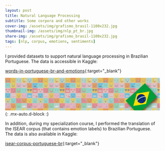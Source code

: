 ```yaml
---
layout: post
title: Natural Language Processing
subtitle: Some corpora and other works
cover-img: /assets/img/grafismo_brasil-1100x232.jpg
thumbnail-img: /assets/img/nlp_pt_br.jpg
share-img: /assets/img/grafismo_brasil-1100x232.jpg
tags: [nlp, corpus, emotions, sentiments]
---
```


I provided datasets to support natural language processing in Brazilian Portuguese. The data is accessible in Kaggle:

[words-in-portuguese-br-and-emotions](https://www.kaggle.com/antoniomenezes/words-in-portuguese-br-and-emotions){:target="_blank"}


![ISEAR (pt_BR)](/assets/img/data-original-1100x232.jpg){: .mx-auto.d-block :}

In addition, during my specialization course, I performed the translation of the ISEAR corpus (that contains emotion labels) to Brazilian Portuguese. The data is also available in Kaggle:

[isear-corpus-portuguese-br](https://www.kaggle.com/antoniomenezes/isear-corpus-translated-to-portuguese-br){:target="_blank"}

